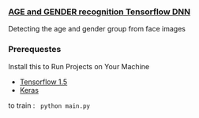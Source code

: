 ### [AGE and GENDER recognition Tensorflow DNN](https://gitlab.com/Israel777/age_and_gender_experements)

Detecting the age and gender group from face images 

### Prerequestes

Install this to Run Projects on Your Machine

* [Tensorflow 1.5](https://www.tensorflow.org/)
* [Keras](https://keras.io/)



to train :
``` python main.py```
